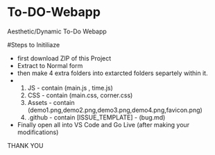 # To-DO-Webapp
Aesthetic/Dynamic To-Do Webapp


#Steps to Initiliaze

- first download ZIP of this Project
- Extract to Normal form
- then make 4 extra folders into extarcted folders separtely within it.
- 1) JS - contain (main.js , time.js)
  2) CSS - contain (main.css, corner.css)
  3) Assets - contain (demo1.png,demo2.png,demo3.png,demo4.png,favicon.png)
  4) .github - contain [ISSUE_TEMPLATE] - (bug.md) 
- Finally open all into VS Code and Go Live (after making your modifications)

THANK YOU 
